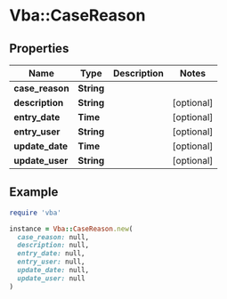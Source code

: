 # Vba::CaseReason

## Properties

| Name | Type | Description | Notes |
| ---- | ---- | ----------- | ----- |
| **case_reason** | **String** |  |  |
| **description** | **String** |  | [optional] |
| **entry_date** | **Time** |  | [optional] |
| **entry_user** | **String** |  | [optional] |
| **update_date** | **Time** |  | [optional] |
| **update_user** | **String** |  | [optional] |

## Example

```ruby
require 'vba'

instance = Vba::CaseReason.new(
  case_reason: null,
  description: null,
  entry_date: null,
  entry_user: null,
  update_date: null,
  update_user: null
)
```

